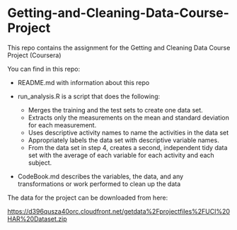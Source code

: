 # Getting-and-Cleaning-Data-Course-Project

This repo contains the assignment for the Getting and Cleaning Data Course Project (Coursera)

You can find in this repo:
- README.md with information about this repo

- run_analysis.R is a script that does the following:
   * Merges the training and the test sets to create one data set.
   * Extracts only the measurements on the mean and standard deviation for each measurement.
   * Uses descriptive activity names to name the activities in the data set
   * Appropriately labels the data set with descriptive variable names.
   * From the data set in step 4, creates a second, independent tidy data set with the average of each variable for each activity and     each subject.

- CodeBook.md describes the variables, the data, and any transformations or work performed to clean up the data

The data for the project can be downloaded from here:

https://d396qusza40orc.cloudfront.net/getdata%2Fprojectfiles%2FUCI%20HAR%20Dataset.zip

